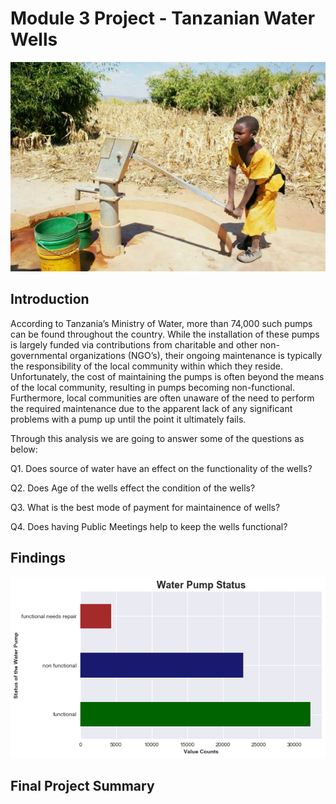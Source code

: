 
# Module 3 Project - Tanzanian Water Wells
![](/data/Tanzania_well.png)

## Introduction

According to Tanzania’s Ministry of Water, more than 74,000 such pumps can be found throughout the country. While the installation of these pumps is largely funded via contributions from charitable and other non-governmental organizations (NGO’s), their ongoing maintenance is typically the responsibility of the local community within which they reside. Unfortunately, the cost of maintaining the pumps is often beyond the means of the local community, resulting in pumps becoming non-functional. Furthermore, local communities are often unaware of the need to perform the required maintenance due to the apparent lack of any significant problems with a pump up until the point it ultimately fails.

Through this analysis we are going to answer some of the questions as below:

Q1. Does source of water have an effect on the functionality of the wells?

Q2. Does Age of the wells effect the condition of the wells?

Q3. What is the best mode of payment for maintainence of wells?

Q4. Does having Public Meetings help to keep the wells functional?

## Findings

![](/data/functional.png)

## Final Project Summary


